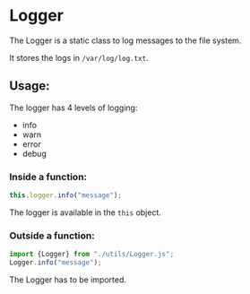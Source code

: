 # Logger

The Logger is a static class to log messages to the file system.

It stores the logs in `/var/log/log.txt`.

## Usage:

The logger has 4 levels of logging:

- info
- warn
- error
- debug

### Inside a function:

```js
this.logger.info("message");
```

The logger is available in the `this` object.

### Outside a function:

```js
import {Logger} from "./utils/Logger.js";
Logger.info("message");
```

The Logger has to be imported.